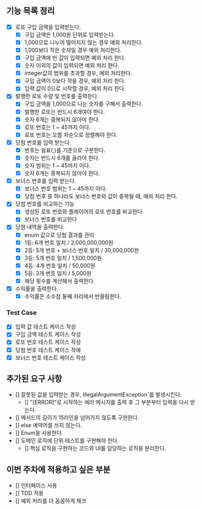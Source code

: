 ## 기능 목록 정리

- [X] 로또 구입 금액을 입력받는다.
    - [X] 구입 금액은 1,000원 단위로 입력받는다.
    - [X] 1,000으로 나누어 떨어지지 않는 경우 예외 처리한다.
    - [X] 1,000보다 작은 숫자일 경우 예외 처리한다.
    - [X] 구입 금액에 빈 값이 입력되면 예외 처리 한다.
    - [X] 숫자 이외의 값이 입력되면 예외 처리 한다.
    - [X] integer값의 범위를 초과할 경우, 예외 처리한다.
    - [X] 구입 금액이 0보다 작을 경우, 예외 처리 한다.
    - [X] 입력 값이 0으로 시작할 경우, 예외 처리 한다.

- [X] 발행한 로또 수량 및 번호를 출력한다.
  - [X] 구입 금액을 1,000으로 나눈 숫자를 구해서 출력한다.
  - [X] 발행한 로또는 반드시 6개여야 한다.
  - [X] 숫자 6개는 중복되지 않아야 한다.
  - [X] 로또 번호는 1 ~ 45까지 이다.
  - [X] 로또 번호는 오름 차순으로 정렬해야 한다.

- [X] 당첨 번호를 입력 받는다.
    - [X] 번호는 쉼표(,)를 기준으로 구분한다.
    - [X] 숫자는 반드시 6개를 골라야 한다.
    - [X] 숫자 범위는 1 ~ 45까지 이다.
    - [X] 숫자 6개는 중복되지 않아야 한다.

- [X] 보너스 번호를 입력 받는다.
    - [X] 보너스 번호 범위는 1 ~ 45까지 이다.
    - [X] 당첨 번호 중 하나라도 보너스 번호와 값이 중복될 때, 예외 처리 한다.

- [X] 당첨 번호를 비교하는 기능
    - [X] 생성된 로또 번호와 플레이어의 로또 번호를 비교한다.
    - [X] 보너스 번호를 비교한다

- [X] 당첨 내역을 출력한다.
    - [X] enum 값으로 당첨 겷과를 관리
    - [X] 1등: 6개 번호 일치 / 2,000,000,000원
    - [X] 2등: 5개 번호 + 보너스 번호 일치 / 30,000,000원
    - [X] 3등: 5개 번호 일치 / 1,500,000원
    - [X] 4등: 4개 번호 일치 / 50,000원
    - [X] 5등: 3개 번호 일치 / 5,000원
    - [X] 해당 횟수를 계산해서 출력한다.
  
- [X] 수익률을 출력한다.
    - [X] 수익률은 소수점 둘째 자리에서 반올림한다.

### Test Case
  - [X] 입력 값 테스트 케이스 작성
  - [X] 구입 금액 테스트 케이스 작성
  - [X] 로또 번호 테스트 케이스 작성
  - [X] 당첨 번호 테스트 케이스 작에
  - [X] 보너스 번호 테스트 케이스 작성
  
## 추가된 요구 사항
- [] 잘못된 값을 입력받는 경우, IllegalArgumentException`를 발생시킨다.
  - [] "[ERROR]"로 시작하는 에러 메시지를 출력 후 그 부분부터 입력을 다시 받는다.
- [] 메서드의 길이가 15라인을 넘어가지 않도록 구현한다.
- [] else 예약어를 쓰지 않는다.
- [] Enum을 사용한다.
- [] 도메인 로직에 단위 테스트를 구현해야 한다.
    - [] 핵심 로직을 구현하는 코드와 UI를 담당하는 로직을 분리한다.

## 이번 주차에 적용하고 싶은 부분
- [] 인터페이스 사용
- [] TDD 적용
- [] 예외 처리를 더 꼼꼼하게 체크
